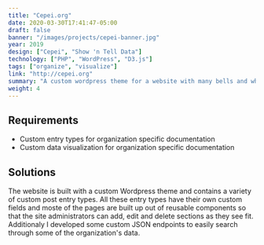 ```yaml
---
title: "Cepei.org"
date: 2020-03-30T17:41:47-05:00
draft: false
banner: "/images/projects/cepei-banner.jpg"
year: 2019
design: ["Cepei", "Show 'n Tell Data"]
technology: ["PHP", "WordPress", "D3.js"]
tags: ["organize", "visualize"]
link: "http://cepei.org"
summary: "A custom wordpress theme for a website with many bells and whistles, including some custom-made data visualizations"
weight: 4
---
```


## Requirements

* Custom entry types for organization specific documentation
* Custom data visualization for organization specific documentation


## Solutions
The website is built with a custom Wordpress theme and contains a variety of custom post entry types. All these entry types have their own custom fields and moste of the pages are built up out of reusable components so that the site administrators can add, edit and delete sections as they see fit. Additionaly I developed some custom JSON endpoints to easily search through some of the organization's data. 